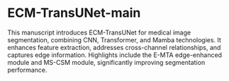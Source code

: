 # ECM-TransUNet-main
This manuscript introduces ECM-TransUNet for medical image segmentation, combining CNN, Transformer, and Mamba technologies. It enhances feature extraction, addresses cross-channel relationships, and captures edge information. Highlights include the E-MTA edge-enhanced module and MS-CSM module, significantly improving segmentation performance.
